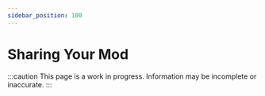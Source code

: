 ```yaml
---
sidebar_position: 100
---
```


# Sharing Your Mod

:::caution
This page is a work in progress. Information may be incomplete or inaccurate.
:::
